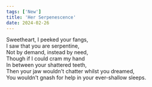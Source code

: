 ```yaml
---
tags: ['New']
title: 'Her Serpenescence'
date: 2024-02-26
---
```


Sweetheart, I peeked your fangs,  
I saw that you are serpentine,  
Not by demand, instead by need,  
Though if I could cram my hand  
In between your shattered teeth,  
Then your jaw wouldn't chatter whilst you dreamed,  
You wouldn't gnash for help in your ever-shallow sleeps.  
